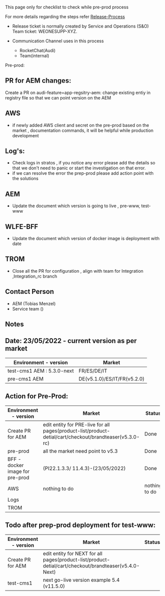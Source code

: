 This page only for checklist to check while pre-prod process

For more details regarding the steps refer [Release-Process](https://git.diconium.com/audi/oneshop---oneaudi/oneshop---frontend---oneaudi/-/wikis/Release-Process)
- Release ticket is normally created by Service and Operations (S&O) Team ticket: WEONESUPP-XYZ.
- Communication Channel uses in this process 

  - RocketChat(Audi)
  - Team(internal)

Pre-prod:
## PR for AEM changes:
Create a PR on audi-feature=app-regsitry-aem: change existing entiy in registry file so that we can point version on the AEM

## AWS 

 - if newly added AWS client and secret on the pre-prod based on the market , documentation commands, it will be helpful while production development 

## Log's:

- Check logs in stratos , if you notice any error please add the details so that we don't need to panic  or start the investigation on that error.
- if we can resolve the error the prep-prod please add action point with the solutions 

## AEM

- Update the document which version is going to live , pre-www, test-www 

## WLFE-BFF 

- Update the document which version of docker image is deployment  with date

## TROM

- Close all the PR for configuration , align with team for Integration ,Integration_rc branch 


## Contact Person  

- AEM (Tobias Menzel)
- Service team ()

## Notes

## Date: 23/05/2022 - current version as per market 
| Environment - version | Market |
| ------ | ------ |
| test-cms1 AEM : 5.3.0-next | FR/ES/DE/IT |
| pre-cms1 AEM| DE(v5.1.0)/ES/IT/FR(v5.2.0) |

## Action for Pre-Prod:
| Environment - version | Market | Status |
| ------ | ------ | ------ |
| Create PR for AEM | edit entity for PRE-live for all pages(product-list/product-detial/cart/checkout/brandteaser(v5.3.0-rc) | Done |
| pre-prod | all the market need point to v5.3 | Done |
| BFF - docker image for pre-prod |(PI22.1.3.3/ 11.4.3)-(23/05/2022) | Done |
| AWS | nothing to do|  nothing to do|
| Logs | |  |
| TROM | |  |


## Todo after prep-prod deployment for test-www:
| Environment - version | Market | Status |
| ------ | ------ | ------ |
| Create PR for AEM | edit entity for NEXT for all pages(product-list/product-detial/cart/checkout/brandteaser(v5.4.0-Next) |  |
| test-cms1 | next go-live version example 5.4 (v11.5.0) |  |

